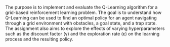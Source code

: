 The purpose is to implement and evaluate the Q-Learning algorithm for a grid-based
reinforcement learning problem. The goal is to understand how Q-Learning can be used to find an optimal
policy for an agent navigating through a grid environment with obstacles, a goal state, and a trap state. The
assignment also aims to explore the effects of varying hyperparameters such as the discount factor (γ) and the
exploration rate (ε) on the learning process and the resulting policy.
